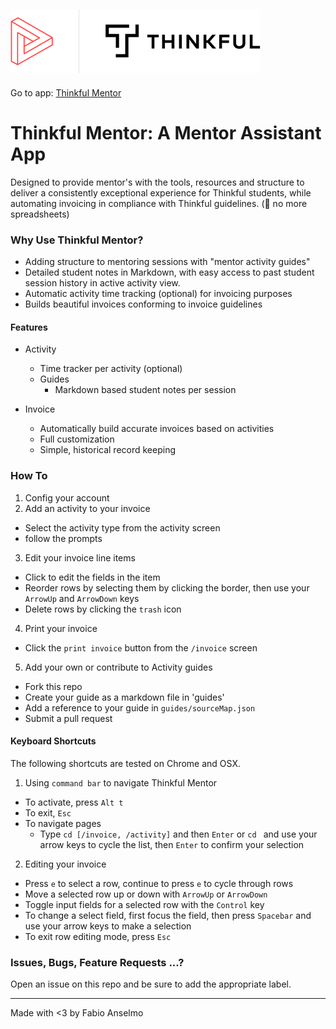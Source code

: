 ![Thinkful Mentor](logo.png)
---
Go to app: [Thinkful Mentor](https://goo.gl/g7AWV1)

# Thinkful Mentor: A Mentor Assistant App
Designed to provide mentor's with the tools, resources and structure to deliver a consistently exceptional experience for Thinkful students, while automating invoicing in compliance with Thinkful guidelines. (🔪 no more spreadsheets)


### Why Use Thinkful Mentor?
  - Adding structure to mentoring sessions with "mentor activity guides"
  - Detailed student notes in Markdown, with easy access to past student session history in active activity view.
  - Automatic activity time tracking (optional) for invoicing purposes
  - Builds beautiful invoices conforming to invoice guidelines

#### Features
- Activity
  - Time tracker per activity (optional)
  - Guides
    -  Markdown based student notes per session

- Invoice
  - Automatically build accurate invoices based on activities
  - Full customization
  - Simple, historical record keeping


### How To

1. Config your account
2. Add an activity to your invoice
  - Select the activity type from the activity screen
  - follow the prompts
3. Edit your invoice line items
  - Click to edit the fields in the item
  - Reorder rows by selecting them by clicking the border, then use your `ArrowUp` and `ArrowDown` keys
  - Delete rows by clicking the `trash` icon
4. Print your invoice
  - Click the `print invoice` button from the `/invoice` screen
5. Add your own or contribute to Activity guides
  - Fork this repo
  - Create your guide as a markdown file in 'guides'
  - Add a reference to your guide in `guides/sourceMap.json`
  - Submit a pull request


#### Keyboard Shortcuts
The following shortcuts are tested on Chrome and OSX.


1. Using `command bar` to navigate Thinkful Mentor
  - To activate, press `Alt t`
  - To exit, `Esc`
  - To navigate pages
    - Type `cd [/invoice, /activity]` and then `Enter` or `cd ` and use your arrow keys to cycle the list, then `Enter` to confirm your selection


2. Editing your invoice
  - Press `e` to select a row, continue to press `e` to cycle through rows
  - Move a selected row up or down with `ArrowUp` or `ArrowDown`
  - Toggle input fields for a selected row with the `Control` key
  - To change a select field, first focus the field, then press `Spacebar` and use your arrow keys to make a selection
  - To exit row editing mode, press `Esc`



### Issues, Bugs, Feature Requests ...?
Open an issue on this repo and be sure to add the appropriate label.

---
Made with <3 by Fabio Anselmo
